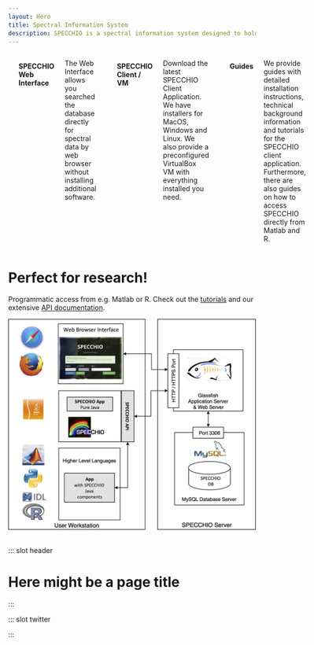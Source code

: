```yaml
---
layout: Hero
title: Spectral Information System
description: SPECCHIO is a spectral information system designed to hold reference spectra and spectral campaign data obtained by spectroradiometers. The inclusion of a rich metadata set in the data model ensures the longevity of spectral data and enables the sharing of spectral data between research groups. 
---
```


<!-- Features -->
<div class="columns features">

  <!-- Webapp -->
  <feature-card
    absolute
    :icon="['fas', 'database']"
    :to="$site.themeConfig.specchioWebinterface"
    class="column is-4">

#### SPECCHIO Web Interface
The Web Interface allows you searched the database directly for spectral data by web browser without installing additional software.

  </feature-card>


  <!-- Download -->
  <feature-card
    :icon="['fas', 'download']"
    to="/downloads/"
    class="column is-4">

#### SPECCHIO Client / VM
Download the latest SPECCHIO Client Application. We have installers for MacOS, Windows and Linux.
We also provide a preconfigured VirtualBox VM with everything installed you need.

  </feature-card>


  <!-- Guides -->
  <feature-card
    :icon="['fas', 'book']"
    to="/guides/"
    class="column is-4">

#### Guides
We provide guides with detailed installation instructions, technical background information and tutorials for the SPECCHIO client application. Furthermore, there are also guides on how to access SPECCHIO directly from Matlab and R.

  </feature-card>  
</div>




<!-- Teaser -->
<div class="intro column is-8 is-offset-2">

# Perfect for research!
Programmatic access from e.g. Matlab or R.
Check out the [tutorials](http://specchio.ch/programming_course.php)
and our extensive [API documentation](http://www.specchio.ch/doc/index.html).

![Architecture](./_img/Architecture.jpg)

</div>


::: slot header
# Here might be a page title
:::

::: slot twitter
<!-- Tweets -->
<client-only>
  <twitter-feed/>
</client-only>
:::
